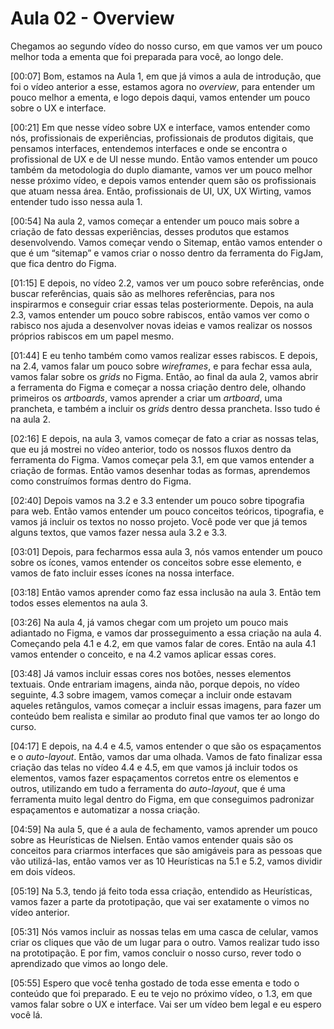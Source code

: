 # Aula 02 - Overview

Chegamos ao segundo vídeo do nosso curso, em que vamos ver um pouco melhor toda a ementa que foi preparada para você, ao longo dele.

[00:07] Bom, estamos na Aula 1, em que já vimos a aula de introdução, que foi o vídeo anterior a esse, estamos agora no *overview*, para entender um pouco melhor a ementa, e logo depois daqui, vamos entender um pouco sobre o UX e interface.

[00:21] Em que nesse vídeo sobre UX e interface, vamos entender como nós, profissionais de experiências, profissionais de produtos digitais, que pensamos interfaces, entendemos interfaces e onde se encontra o profissional de UX e de UI nesse mundo. Então vamos entender um pouco também da metodologia do duplo diamante, vamos ver um pouco melhor nesse próximo vídeo, e depois vamos entender quem são os profissionais que atuam nessa área. Então, profissionais de UI, UX, UX Wirting, vamos entender tudo isso nessa aula 1.

[00:54] Na aula 2, vamos começar a entender um pouco mais sobre a criação de fato dessas experiências, desses produtos que estamos desenvolvendo. Vamos começar vendo o Sitemap, então vamos entender o que é um “sitemap” e vamos criar o nosso dentro da ferramenta do FigJam, que fica dentro do Figma.

[01:15] E depois, no vídeo 2.2, vamos ver um pouco sobre referências, onde buscar referências, quais são as melhores referências, para nos inspirarmos e conseguir criar essas telas posteriormente. Depois, na aula 2.3, vamos entender um pouco sobre rabiscos, então vamos ver como o rabisco nos ajuda a desenvolver novas ideias e vamos realizar os nossos próprios rabiscos em um papel mesmo.

[01:44] E eu tenho também como vamos realizar esses rabiscos. E depois, na 2.4, vamos falar um pouco sobre *wireframes*, e para fechar essa aula, vamos falar sobre os *grids* no Figma. Então, ao final da aula 2, vamos abrir a ferramenta do Figma e começar a nossa criação dentro dele, olhando primeiros os *artboards*, vamos aprender a criar um *artboard*, uma prancheta, e também a incluir os *grids* dentro dessa prancheta. Isso tudo é na aula 2.

[02:16] E depois, na aula 3, vamos começar de fato a criar as nossas telas, que eu já mostrei no vídeo anterior, todo os nossos fluxos dentro da ferramenta do Figma. Vamos começar pela 3.1, em que vamos entender a criação de formas. Então vamos desenhar todas as formas, aprendemos como construímos formas dentro do Figma.

[02:40] Depois vamos na 3.2 e 3.3 entender um pouco sobre tipografia para web. Então vamos entender um pouco conceitos teóricos, tipografia, e vamos já incluir os textos no nosso projeto. Você pode ver que já temos alguns textos, que vamos fazer nessa aula 3.2 e 3.3.

[03:01] Depois, para fecharmos essa aula 3, nós vamos entender um pouco sobre os ícones, vamos entender os conceitos sobre esse elemento, e vamos de fato incluir esses ícones na nossa interface.

[03:18] Então vamos aprender como faz essa inclusão na aula 3. Então tem todos esses elementos na aula 3.

[03:26] Na aula 4, já vamos chegar com um projeto um pouco mais adiantado no Figma, e vamos dar prosseguimento a essa criação na aula 4. Começando pela 4.1 e 4.2, em que vamos falar de cores. Então na aula 4.1 vamos entender o conceito, e na 4.2 vamos aplicar essas cores.

[03:48] Já vamos incluir essas cores nos botões, nesses elementos textuais. Onde entrariam imagens, ainda não, porque depois, no vídeo seguinte, 4.3 sobre imagem, vamos começar a incluir onde estavam aqueles retângulos, vamos começar a incluir essas imagens, para fazer um conteúdo bem realista e similar ao produto final que vamos ter ao longo do curso.

[04:17] E depois, na 4.4 e 4.5, vamos entender o que são os espaçamentos e o *auto-layout*. Então, vamos dar uma olhada. Vamos de fato finalizar essa criação das telas no vídeo 4.4 e 4.5, em que vamos já incluir todos os elementos, vamos fazer espaçamentos corretos entre os elementos e outros, utilizando em tudo a ferramenta do *auto-layout*, que é uma ferramenta muito legal dentro do Figma, em que conseguimos padronizar espaçamentos e automatizar a nossa criação.

[04:59] Na aula 5, que é a aula de fechamento, vamos aprender um pouco sobre as Heurísticas de Nielsen. Então vamos entender quais são os conceitos para criarmos interfaces que são amigáveis para as pessoas que vão utilizá-las, então vamos ver as 10 Heurísticas na 5.1 e 5.2, vamos dividir em dois vídeos.

[05:19] Na 5.3, tendo já feito toda essa criação, entendido as Heurísticas, vamos fazer a parte da prototipação, que vai ser exatamente o vimos no vídeo anterior.

[05:31] Nós vamos incluir as nossas telas em uma casca de celular, vamos criar os cliques que vão de um lugar para o outro. Vamos realizar tudo isso na prototipação. E por fim, vamos concluir o nosso curso, rever todo o aprendizado que vimos ao longo dele.

[05:55] Espero que você tenha gostado de toda esse ementa e todo o conteúdo que foi preparado. E eu te vejo no próximo vídeo, o 1.3, em que vamos falar sobre o UX e interface. Vai ser um vídeo bem legal e eu espero você lá.